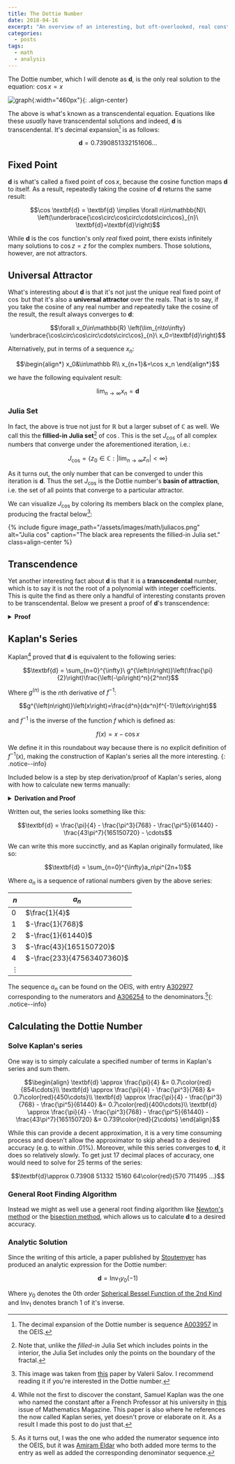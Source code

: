 ```yaml
---
title: The Dottie Number
date: 2018-04-16
excerpt: "An overview of an interesting, but oft-overlooked, real constant: the Dottie Number."
categories:
  - posts
tags: 
  - math
  - analysis
---
```

The Dottie number, which I will denote as $\textbf{d}$, is the only real solution to the equation: $\cos x = x$

![graph][1]{:width="460px"}{: .align-center}

The above is what's known as a transcendental equation. Equations like these *usually* have transcendental solutions and indeed, $\textbf{d}$ is transcendental. It's decimal expansion[^f1] is as follows:

$$\textbf{d}=0.7390851332151606...$$

## Fixed Point
$\textbf{d}$ is what's called a fixed point of $\cos x$, because the cosine function maps $\textbf{d}$ to itself. As a result, repeatedly taking the cosine of $\textbf{d}$ returns the same result:

<!-- $$\cos \textbf{d} = \textbf{d} \implies (\forall n\in\mathbb{N})\  \underbrace{\cos\circ\cos\circ\cdots\circ\cos}_{n}\ \textbf{d}=\textbf{d}$$ -->

$$\cos \textbf{d} = \textbf{d} \implies \forall n\in\mathbb{N}\  \left(\underbrace{\cos\circ\cos\circ\cdots\circ\cos}_{n}\ \textbf{d}=\textbf{d}\right)$$

While $\textbf{d}$ is the $\cos$ function's only *real* fixed point, there exists infinitely many solutions to $\cos z=z$ for the complex numbers. Those solutions, however, are not attractors.

## Universal Attractor
What's interesting about $\textbf{d}$ is that it's not just the unique real fixed point of $\cos$ but that it's also a **universal attractor** over the reals. That is to say, if you take the cosine of any real number and repeatedly take the cosine of the result, the result always converges to $\textbf{d}$:

$$\forall x_0\in\mathbb{R} \left(\lim_{n\to\infty} \underbrace{\cos\circ\cos\circ\cdots\circ\cos}_{n}\ x_0=\textbf{d}\right)$$

Alternatively, put in terms of a sequence $x_n$:

$$\begin{align*}
x_0&\in\mathbb R\\
x_{n+1}&=\cos x_n
\end{align*}$$

we have the following equivalent result:

$$\lim_{n\to\infty}x_n=\textbf{d}$$

### Julia Set
In fact, the above is true not just for $\mathbb R$ but a larger subset of $\mathbb C$ as well. We call this the **fillied-in Julia set**[^f2] of $\cos$. This is the set $J_{\cos}$ of all complex numbers that converge under the aforementioned iteration, i.e.:

$$J_{\cos}=\{z_0\in\mathbb C: \left|\lim_{n\to\infty}z_n\right|<\infty\}$$

As it turns out, the only number that can be converged to under this iteration is $\mathbf d$. Thus the set $J_{\cos}$ is the Dottie number's **basin of attraction**, i.e. the set of all points that converge to a particular attractor.

We can visualize $J_{\cos}$ by coloring its members black on the complex plane, producing the fractal below[^f3]:

{% include figure image_path="/assets/images/math/juliacos.png" alt="Julia cos" caption="The black area represents the fillied-in Julia set." class=align-center %}

## Transcendence
Yet another interesting fact about $\textbf{d}$ is that it is a **transcendental** number, which is to say it is not the root of a polynomial with integer coefficients. This is quite the find as there only a handful of interesting constants proven to be transcendental. Below we present a proof of $\textbf{d}$'s transcendence:

<details class="bordered">
<summary><strong>Proof</strong></summary>

<b>Lemma 1: LWT</b><p>
To prove $\textbf{d}$'s transcendence, we'll need to make use of the <b><a href="https://en.wikipedia.org/wiki/Lindemann%E2%80%93Weierstrass_theorem">Lindemann–Weierstrass theorem</a></b> (LWT) which states:

$$\forall x\in \mathbb{A}\left(x\not= 0\implies e^x\notin\mathbb{A} \right)$$

Or in English: $e$ to the power of any non-zero algebraic number is not algebraic (i.e. transcendental).
</p>

<b>Lemma 2</b><p>
We will also wish to separately establish the following identity:

$$\begin{align*}
\sin^2 \textbf{d}+\cos^2 \textbf{d} &= 1&\text{(Pythagorean theorem)}\\
\sin^2 \textbf{d}+ \textbf{d}^2 &= 1&\text{($\textbf{d}$ is a fixed point)}\\
\sin \textbf{d} &= \sqrt{1-\textbf{d}^2}&
\end{align*}$$
</p>

<b>The Proof</b><p>
Now we can prove $\textbf{d}$'s transcendence using the LWT and Lemma 2:

$$\begin{align*}
e^{i\textbf{d}}&=\cos \textbf{d} + i \sin \textbf{d}&\text{(Euler's formula)}\\
&=\textbf{d}+i\sin \textbf{d} &\text{(\(\textbf{d}\) is a fixed point)}\\
&=\textbf{d}+i\sqrt{1-\textbf{d}^2} &\text{(Lemma 2)}
\end{align*}
$$

$$\boxed{e^{i\textbf{d}}=\textbf{d}+i\sqrt{1-\textbf{d}^2}}$$

Let us assume that $\textbf{d}$ is algebraic. If this is the case then:

$$\left(\textbf{d}+i\sqrt{1-\textbf{d}^2}\right)\in \mathbb{A}$$

This is because it consists solely of algebraic numbers $\left(\textbf{d},i,1\right)$ and basic algebraic operations $\left(+,-,\times,x^2,\sqrt{x}\right)$ and thus must be root of a polynomial with rational coefficients (i.e. algebraic).<p></p>

However, also assuming $\textbf{d}$ is algebraic, LWT tells us:

$$e^{i\textbf{d}}\notin \mathbb{A}$$

Since the right side of the boxed equation is algebraic yet LWT guarantees that the left side is transcendental (because $i\textbf{d}$ is algebraic), we are left with a contradiction. Meaning our initial assumption, that $\textbf{d}$ is algebraic, was false. We then have the following proof by contradiction:

$$\begin{align}
&\textbf{d}\in\mathbb{A}\implies \left(\textbf{d}+i\sqrt{1-\textbf{d}^2}\right) \in \mathbb{A} &\text{(def. of algebraic number)}\\
&\textbf{d}\in\mathbb{A}\implies e^{i\textbf{d}}\notin \mathbb{A} &\text{(LWT)}\\
&e^{i\textbf{d}}=\textbf{d}+i\sqrt{1-\textbf{d}^2} &\text{(Euler's formula)}\\
\therefore\ &\hline{\textbf{d}\notin \mathbb{A}} &\blacksquare\\
\end{align}$$
</p></details>

## Kaplan's Series
Kaplan[^f4] proved that $\textbf{d}$ is equivalent to the following series:

$$\textbf{d} = \sum_{n=0}^{\infty}\ g^{\left(n\right)}\left(\frac{\pi}{2}\right)\frac{\left(-\pi\right)^n}{2^nn!}$$

Where $g^{\left(n\right)}$ is the $n$th derivative of $f^{-1}$:

$$g^{\left(n\right)}\left(x\right)=\frac{d^n}{dx^n}f^{-1}\left(x\right)$$

and $f^{-1}$ is the inverse of the function $f$ which is defined as:

$$f\left(x\right)=x-\cos x$$

We define it in this roundabout way because there is no explicit definition of $f^{-1}\left(x\right)$, making the construction of Kaplan's series all the more interesting.
{: .notice--info}

Included below is a step by step derivation/proof of Kaplan's series, along with how to calculate new terms manually:
<details class="bordered">
<summary><strong>Derivation and Proof</strong></summary>
<p></p>
<b>Taylor Series of $f^{-1}$</b>
<p>
  To start off with, consider a function $f$ that is defined as such:

  $$f\left(x\right)=x-\cos x$$

  Kaplan was able to construct his series by noticing a few interesting properties of this function and it's inverse $f^{-1}$ (which has no explicit definition). The first of which was it's zero:

  $$\begin{align}
  f\left(\textbf{d}\right)&=\textbf{d}-\cos \textbf{d}\\
  &= \textbf{d}-\textbf{d}\\
  &= 0
  \end{align}$$

  This implies the following about $f^{-1}$ it's inverse:

  $$f^{-1}\left(0\right) = \textbf{d}$$

  And before we move on let's rename $f^{-1}$ to $g$ to make things less cluttered:

  $$f^{-1}\left(x\right) = g\left(x\right)$$

  We now have an expression for $\textbf{d}$. It is simply the value of $g\left(0\right)$. We currently do not have an explicit definition of $g\left(x\right)$ but we can create one via a Taylor series:

  $$g\left(x\right)=\sum_{n=0}^{\infty}g^{\left(n\right)}\left(c\right)\frac{\left(x-c\right)^n}{n!}$$

  Where $g^{\left(n\right)}\left(x\right)$ is the $n$th derivative of $g\left(x\right)$ and $c$ is the point we are constructing the Taylor series about. Since we are letting $n\to\infty$ the choice of constant won't affect the outcome.
</p>

<!-- Fixed Point -->
<b>Fixed point of $f$ and $g$</b>
<p>
  So now let us choose a value of $c$ that will be easy to compute. Notice that:

  $$\begin{align}
  f\left(\frac{\pi}{2}\right)&=\frac{\pi}{2}-\cos \frac{\pi}{2}\\
  &= \frac{\pi}{2}-0\\
  &= \frac{\pi}{2}
  \end{align}$$

  This means that $\frac{\pi}{2}$ is a fixed point of $f$ and that the following is also true of its inverse $g$:

  $$g\left(\frac{\pi}{2}\right)=\frac{\pi}{2}$$
</p>

<!-- nth Derivative of f -->
<b>$n$th derivative of $f$</b>
<p>
  Also notice that finding the $n$th derivative of $f$ at $\frac{\pi}{2}$ is simple:

  $$\begin{align}
  f\left(x\right)&=x-\cos x\\
  f'\left(x\right)&=1+\sin x\\
  f''\left(x\right)&=\cos x\\
  &\vdots\\
  \left(\forall n>1\right)\ f^{(n)}\left(x\right)&=\frac{d^{n-2}}{dx^{n-2}}\cos x
  \end{align}$$

  Because the derivatives of $\cos x$ are cyclical, we only need to evaluate the next 3 derivatives after $f''\left(\frac{\pi}{2}\right)$. Doing this we can see the pattern:

  $$f^{(n)}\left(\frac{\pi}{2}\right)=\{\frac{\pi}{2}, 2,0,-1,0,1,0,-1,\cdots\}$$

  <!-- <table style="width:100%">
  <tr>
    <th>$n$</th>
    <th>$f^{(n)}\left(\frac{\pi}{2}\right)$</th>
  </tr>
  <tr>
    <td>$0$</td>
    <td>$\frac{\pi}{2}$</td>
  </tr>
  <tr>
    <td>$1$</td>
    <td>$2$</td>
  </tr>
  <tr>
    <td>$2$</td>
    <td>$0$</td>
  </tr>
  <tr>
    <td>$3$</td>
    <td>$-1$</td>
  </tr>
  <tr>
    <td>$4$</td>
    <td>$0$</td>
  </tr>
  <tr>
    <td>$3$</td>
    <td>$1$</td>
  </tr>
  <tr>
    <td>$4$</td>
    <td>$0$</td>
  </tr>
  <tr>
    <td>$5$</td>
    <td>$-1$</td>
  </tr>
  <tr>
    <td>$\vdots$</td>
    <td></td>
  </tr>
</table> -->
</p>

<!-- nth Derivative of g -->
<b>$n$th derivative of $g$</b>
<p>
  Now knowing the $n$th derivative of $f$ at $\frac{\pi}{2}$, we can calculate the $n$th derivative of $g$ at $\frac{\pi}{2}$:

  $$\begin{align}
  f\left(g\left(x\right)\right)&=x &\text{(inverse func.)}\\
  f'\left(g\left(x\right)\right)g'\left(x\right)&=1 &\text{(chain rule)}\\
  g'\left(x\right)&=\frac{1}{f'\left(g\left(x\right)\right)}
  \end{align}$$

  We can use the chain and product rules repeatedly to find the $n$th derivative of $g$. The second derivative, for example, can be computed by differentiating both sides of the above equation:

  $$\begin{align}
  f'\left(g\left(x\right)\right)g'\left(x\right)=1\\
  f'(g(x))g''(x) + f''(g(x))g'(x)^2 = 0\\
  f'(g(x))g''(x) = - f''(g(x))g'(x)^2\\
  g''(x) = \frac{-f''(g(x))g'(x)^2}{f'(g(x))}
  \end{align}$$

  <i>Repeated use of the chain rule can be generalized via <a href="https://en.wikipedia.org/wiki/Faà_di_Bruno%27s_formula">Faà di Bruno's formula.</a></i>
</p>

<b>Solving the Taylor Series</b>
<p>
  Using $\frac{\pi}{2}$ as our value of $c$, because $g^{(n)}(\frac{\pi}{2})$ is easy to compute, we can rewrite the Taylor series for $g$ as so:

  $$g\left(x\right)=\sum_{n=0}^{\infty}g^{\left(n\right)}\left(\frac{\pi}{2}\right)\frac{\left(x-\frac{\pi}{2}\right)^n}{n!}$$

  Since we are solving for $g(0)$ which equals $\textbf{d}$ we can plug it into the above series to arrive at:

  $$\textbf{d}=\sum_{n=0}^{\infty}g^{\left(n\right)}\left(\frac{\pi}{2}\right)\frac{\left(-\pi\right)^n}{2^nn!}$$

  Now we just have to solve for each of the terms in this sequence.

  <details>
    <summary>The zeroth term is equal to:</summary>
    $$g\left(\frac{\pi}{2}\right)\frac{\left(-\pi\right)^0}{2^00!}=\frac{\pi}{2}$$
  </details>

  <details>
    <summary>The first term is equal to:</summary>
    $$g'\left(\frac{\pi}{2}\right)\frac{\left(-\pi\right)^1}{2^11!}=\frac{-\pi}{4}$$

    Because $g'\left(\frac{\pi}{2}\right)$ can be found by plugging $\frac{\pi}{2}$ into the equation we solved earlier:

    $$\begin{align}
    g'\left(\frac{\pi}{2}\right)&=\frac{1}{f'\left(g\left(\frac{\pi}{2}\right)\right)}\\
    &=\frac{1}{f'\left(\frac{\pi}{2}\right)}\\
    &=\frac{1}{2}\\
    \end{align}$$
  </details>

  <details>
    <summary>The second term equals:</summary>

    $$g''\left(\frac{\pi}{2}\right)\frac{\left(-\pi\right)^2}{2^22!}=0$$

    Because $g''\left(\frac{\pi}{2}\right)$ can be found as such:

    $$\begin{align}
    g''(x) &= \frac{-f''(g(x))g'(x)^2}{f'(g(x))}\\
    &=\frac{-f''(\frac{\pi}{2})g'(\frac{\pi}{2})^2}{f'(\frac{\pi}{2})}\\
    &=-\frac{0 (\frac{1}{2})}{2}\\
    &=0
    \end{align}$$
  </details>

  Putting these terms together we find the following sequence:

  $$\textbf{d} = \frac{\pi}{2} - \frac{\pi}{4} + 0 - \frac{\pi^3}{768} + 0 - \frac{\pi^5}{61440} - \cdots$$

  One thing to note here are that all the even derivatives of $g(\frac{\pi}{2})$ are always $0$ meaning we can ignore all the even terms of the sequence.
  <p></p>
  Another thing to note is that we can simplify the first two terms in the series:

  $$\frac{\pi}{2}-\frac{\pi}{4}=\frac{\pi}{4}$$

  This allows us to rewrite the series like so:

  $$\textbf{d} = \frac{\pi}{4} - \frac{\pi^3}{768} - \frac{\pi^5}{61440} - \cdots$$

  This is what allows us (and Kaplan) to state the following:

  $$\textbf{d} = \sum_{n=0}^{\infty}a_n\pi^{2n+1}$$

  Where $a_n$ is a sequence of rational numbers.
  <p></p>

  <i>As a side note, the reason we were able to assume that $g$ was analytic at $0$ (and thus expand its taylor series) was because $f$ was analytic at $0$ and the inverse of an analytic function is at least locally analytic.</i>
</p>
</details>
<p></p>

Written out, the series looks something like this:

$$\textbf{d} = \frac{\pi}{4} - \frac{\pi^3}{768} - \frac{\pi^5}{61440} - \frac{43\pi^7}{165150720} - \cdots$$

We can write this more succinctly, and as Kaplan originally formulated, like so:

$$\textbf{d} = \sum_{n=0}^{\infty}a_n\pi^{2n+1}$$

Where $a_n$ is a sequence of rational numbers given by the above series:

|$n$|$a_n$|
|---|---|
|$0$|$\frac{1}{4}$|
|$1$|$-\frac{1}{768}$|
|$2$|$-\frac{1}{61440}$|
|$3$|$-\frac{43}{165150720}$|
|$4$|$-\frac{233}{47563407360}$|
|$\vdots$|

The sequence $a_n$ can be found on the OEIS, with entry [A302977](https://oeis.org/A302977) corresponding to the numerators and [A306254](https://oeis.org/A306254) to the denominators.[^f5]{: .notice--info}

## Calculating the Dottie Number
### Solve Kaplan's series
One way is to simply calculate a specified number of terms in Kaplan's series and sum them.

$$\begin{align}
\textbf{d} \approx \frac{\pi}{4} &= 0.7\color{red}{854\cdots}\\
\textbf{d} \approx \frac{\pi}{4} - \frac{\pi^3}{768} &= 0.7\color{red}{450\cdots}\\
\textbf{d} \approx \frac{\pi}{4} - \frac{\pi^3}{768} - \frac{\pi^5}{61440} &= 0.7\color{red}{400\cdots}\\
\textbf{d} \approx \frac{\pi}{4} - \frac{\pi^3}{768} - \frac{\pi^5}{61440} - \frac{43\pi^7}{165150720} &= 0.739\color{red}{2\cdots}
\end{align}$$

While this can provide a decent approximation, it is a very time consuming process and doesn't allow the approximator to skip ahead to a desired accuracy (e.g. to within .01%). Moreover, while this series converges to $\textbf{d}$, it does so relatively slowly. To get just 17 decimal places of accuracy, one would need to solve for 25 terms of the series:

$$\textbf{d}\approx 0.73908 51332 15160 64\color{red}{570 711495 ...}$$

<!-- <details markdown="1">
<summary><h3 class="inline">Taylor Series of Cosine</h3></summary>
Another way to approximate $\textbf{d}$ is to simply substitute Taylor polynomials of $\cos x$ for $\cos x = x$ and solve for the zero of the resulting polynomial:

$$\cos x = 1 - \frac{x^2}{2!} + \frac{x^4}{4!}- \frac{x^6}{6!}+\cdots$$

For the **second** degree Taylor polynomial:

$$\begin{align}
1-\frac{x^2}{2!}=x\\
-\frac{x^2}{2}-x+1=0
\end{align}$$

Using the quadratic formula we find:

$$x = \sqrt{3}-1 = 0.73\color{red}{205\cdots}$$

For the **fourth** degree Taylor polynomial:

$$\begin{align}
1-\frac{x^2}{2!}+\frac{x^4}{4!}=x \\
\frac{x^4}{24}-\frac{x^2}{2}-x+1=0
\end{align}$$

Using the quartic formula[^f5] we find:

$$x = 0.73\color{red}{557\cdots}$$

However, after the 3rd term, we run into a problem. [Abel's impossibility theorem](https://en.wikipedia.org/wiki/Abel–Ruffini_theorem) states that there is no generic solution to polynomial equations above degree 4. For these polynomials a root finding algorithm has to be applied to approximate the zeros of the function. But if we have to use an approximation (root finder) just to calculate our approximation (Taylor polynomial) we might as well use the root finder on the original function: $\cos x - x = 0$.
</details> -->

### General Root Finding Algorithm
Instead we might as well use a general root finding algorithm like [Newton's method][2] or the [bisection method][3], which allows us to calculate $\textbf{d}$ to a desired accuracy.

### Analytic Solution
Since the writing of this article, a paper published by [Stoutemyer][4] has produced an analytic expression for the Dottie number:

$$\textbf{d}=\text{Inv}_1 y_0(-1)$$

Where $y_0$ denotes the 0th order [Spherical Bessel Function of the 2nd Kind][5] and $\text{Inv}_1$ denotes branch 1 of it's inverse.

<!-- One might also call this a closed-form expression but Bessel functions are not usually considered 'elementary' functions, thus disqualifying this expression. That said, the phrase ['closed-form'](https://en.wikipedia.org/wiki/Closed-form_expression) is vague and can mean different things in different contexts. -->

<!-- ### Integral Form
Alternatively, while there is no **closed-form expression** (i.e. an expression using a finite number of elementary functions and operations) for $\textbf{d}$, there is an integral representation[^f6] of the constant:

$$\frac{1}{8+8\sqrt{1-\textbf{d}^2}}=\int_{0}^\infty \frac{3\pi^2+4(z-\sinh z)^2}{(3\pi^2+4(z-\sinh z)^2)^2+16\pi^2(z-\sinh z)^2}dz$$

Which can be approximated by numerical integration methods to obtain the digits of $\textbf{d}$. -->

<!-- footnotes -->

[^f1]: The decimal expansion of the Dottie number is sequence [A003957](https://oeis.org/A003957) in the OEIS.

[^f2]: Note that, unlike the *filled-in* Julia Set which includes points in the interior, the Julia Set includes only the points on the boundary of the fractal.

[^f3]: This image was taken from [this](https://arxiv.org/pdf/1212.1027.pdf) paper by Valerii Salov. I recommend reading it if you're interested in the Dottie number.

[^f4]: While not the first to discover the constant, Samuel Kaplan was the one who named the constant after a French Professor at his university in [this](https://www.maa.org/sites/default/files/Kaplan2007-131105.pdf) issue of Mathematics Magazine. This paper is also where he references the now called Kaplan series, yet doesn't prove or elaborate on it. As a result I made this post to do just that.

[^f5]: As it turns out, I was the one who added the numerator sequence into the OEIS, but it was [Amiram Eldar](https://oeis.org/wiki/User:Amiram_Eldar) who both added more terms to the entry as well as added the corresponding denominator sequence.

<!-- [^f5]: You may have noticed I didn't include an exact representation of the solution to the quartic equation. This is because, even though there exists a generic solution to quartic polynomials, it is crazily complex and not worth using practically. Click [here](https://upload.wikimedia.org/wikipedia/commons/9/95/Quartic_Formula.jpg) to see the equation in its entirety. -->

<!-- [^f6]: The definite integral is courtesy of Franklin Dyer's [question](https://math.stackexchange.com/questions/2446725/integral-representation-of-the-dottie-number) on the math StackExchange, which also includes his derivation. -->

[1]: https://upload.wikimedia.org/wikipedia/commons/thumb/9/98/Dottie_number.svg/800px-Dottie_number.svg.png

[2]: https://en.wikipedia.org/wiki/Newton%27s_method

[3]: https://en.wikipedia.org/wiki/Bisection_method

[4]: https://arxiv.org/abs/2207.00707

[5]: https://mathworld.wolfram.com/SphericalBesselFunctionoftheSecondKind.html